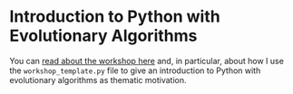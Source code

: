 # Introduction to Python with Evolutionary Algorithms

You can [read about the workshop here][wspage] and, in particular, about how I use the `workshop_template.py` file to give an introduction to Python with evolutionary algorithms as thematic motivation.

[wspage]: https://mathspp.com/education/workshops/your-first-genetic-algorithm
